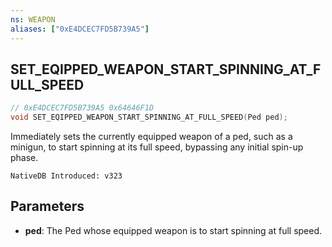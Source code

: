 ```yaml
---
ns: WEAPON
aliases: ["0xE4DCEC7FD5B739A5"]
---
```

## SET_EQIPPED_WEAPON_START_SPINNING_AT_FULL_SPEED

```c
// 0xE4DCEC7FD5B739A5 0x64646F1D
void SET_EQIPPED_WEAPON_START_SPINNING_AT_FULL_SPEED(Ped ped);
```

Immediately sets the currently equipped weapon of a ped, such as a minigun, to start spinning at its full speed, bypassing any initial spin-up phase.

```
NativeDB Introduced: v323
```

## Parameters
* **ped**: The Ped whose equipped weapon is to start spinning at full speed.